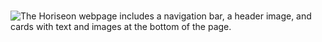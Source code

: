 # 

![The Horiseon webpage includes a navigation bar, a header image, and cards with text and images at the bottom of the page.](./demo/screenshot.png)
